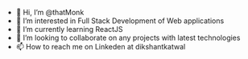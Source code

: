 - 👋 Hi, I’m @thatMonk
- 👀 I’m interested in Full Stack Development of Web applications
- 🌱 I’m currently learning ReactJS
- 💞️ I’m looking to collaborate on any projects with latest technologies 
- 📫 How to reach me on Linkeden at dikshantkatwal
